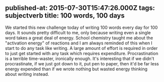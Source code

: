 published-at: 2015-07-30T15:47:26.000Z
tags: subjectverb
title: 100 words, 100 days
---

<p>We started this new challenge today of writing 100 words every day for 100 days. It sounds pretty difficult to me, only because writing even a single word takes a great deal of energy. School chemistry taught me about the "activation energy" of reactions and I am always reminded of this when I start to do any task like writing. A large amount of effort is required in order to just get started with any task which requires expenditure. Procrastination is a terrible time-waster, ironically enough. It's interesting that if we didn't procrastinate, if we just got down to it, put pen to paper, then it'd be far less energy expended than if we wrote nothing but wasted energy thinking about writing instead.</p>